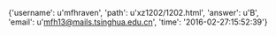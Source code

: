{'username': u'mfhraven', 'path': u'xz1202/1202.html', 'answer': u'B', 'email': u'mfh13@mails.tsinghua.edu.cn', 'time': '2016-02-27:15:52:39'}